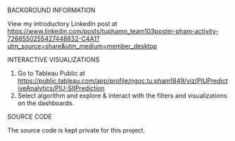 BACKGROUND INFORMATION

View my introductory LinkedIn post at https://www.linkedin.com/posts/tuphamn_team103poster-pham-activity-7266550255427448832-C4A1?utm_source=share&utm_medium=member_desktop

INTERACTIVE VISUALIZATIONS

1. Go to Tableau Public at https://public.tableau.com/app/profile/ngoc.tu.pham1849/viz/PIUPredictiveAnalytics/PIU-SIIPrediction
2. Select algorithm and explore & interact with the filters and visualizations on the dashboards.

SOURCE CODE

The source code is kept private for this project.
